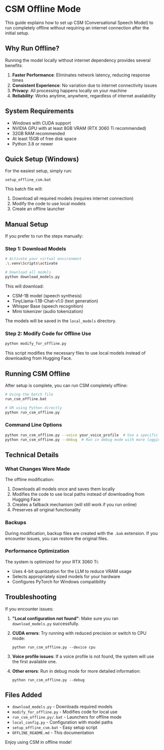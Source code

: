 # CSM Offline Mode

This guide explains how to set up CSM (Conversational Speech Model) to run completely offline without requiring an internet connection after the initial setup.

## Why Run Offline?

Running the model locally without internet dependency provides several benefits:

1. **Faster Performance**: Eliminates network latency, reducing response times
2. **Consistent Experience**: No variation due to internet connectivity issues
3. **Privacy**: All processing happens locally on your machine
4. **Reliability**: Works anytime, anywhere, regardless of internet availability

## System Requirements

- Windows with CUDA support
- NVIDIA GPU with at least 8GB VRAM (RTX 3060 Ti recommended)
- 32GB RAM recommended
- At least 15GB of free disk space
- Python 3.8 or newer

## Quick Setup (Windows)

For the easiest setup, simply run:

```
setup_offline_csm.bat
```

This batch file will:
1. Download all required models (requires internet connection)
2. Modify the code to use local models
3. Create an offline launcher

## Manual Setup

If you prefer to run the steps manually:

### Step 1: Download Models

```bash
# Activate your virtual environment
.\.venv\Scripts\activate

# Download all models
python download_models.py
```

This will download:
- CSM-1B model (speech synthesis)
- TinyLlama-1.1B-Chat-v1.0 (text generation)
- Whisper Base (speech recognition)
- Mimi tokenizer (audio tokenization)

The models will be saved in the `local_models` directory.

### Step 2: Modify Code for Offline Use

```bash
python modify_for_offline.py
```

This script modifies the necessary files to use local models instead of downloading from Hugging Face.

## Running CSM Offline

After setup is complete, you can run CSM completely offline:

```bash
# Using the batch file
run_csm_offline.bat

# OR using Python directly
python run_csm_offline.py
```

### Command Line Options

```bash
python run_csm_offline.py --voice your_voice_profile  # Use a specific voice profile
python run_csm_offline.py --debug  # Run in debug mode with more logging
```

## Technical Details

### What Changes Were Made

The offline modification:

1. Downloads all models once and saves them locally
2. Modifies the code to use local paths instead of downloading from Hugging Face
3. Creates a fallback mechanism (will still work if you run online)
4. Preserves all original functionality

### Backups

During modification, backup files are created with the `.bak` extension. If you encounter issues, you can restore the original files.

### Performance Optimization

The system is optimized for your RTX 3060 Ti:

- Uses 4-bit quantization for the LLM to reduce VRAM usage
- Selects appropriately sized models for your hardware
- Configures PyTorch for Windows compatibility

## Troubleshooting

If you encounter issues:

1. **"Local configuration not found"**: Make sure you ran `download_models.py` successfully.

2. **CUDA errors**: Try running with reduced precision or switch to CPU mode:
   ```
   python run_csm_offline.py --device cpu
   ```

3. **Voice profile issues**: If a voice profile is not found, the system will use the first available one.

4. **Other errors**: Run in debug mode for more detailed information:
   ```
   python run_csm_offline.py --debug
   ```

## Files Added

- `download_models.py` - Downloads required models
- `modify_for_offline.py` - Modifies code for local use
- `run_csm_offline.py/.bat` - Launchers for offline mode
- `local_config.py` - Configuration with model paths
- `setup_offline_csm.bat` - Easy setup script
- `OFFLINE_README.md` - This documentation

Enjoy using CSM in offline mode!
